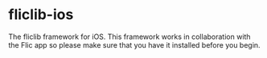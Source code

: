 # fliclib-ios
The fliclib framework for iOS.
This framework works in collaboration with the Flic app so please make sure that you have it installed before you begin.
